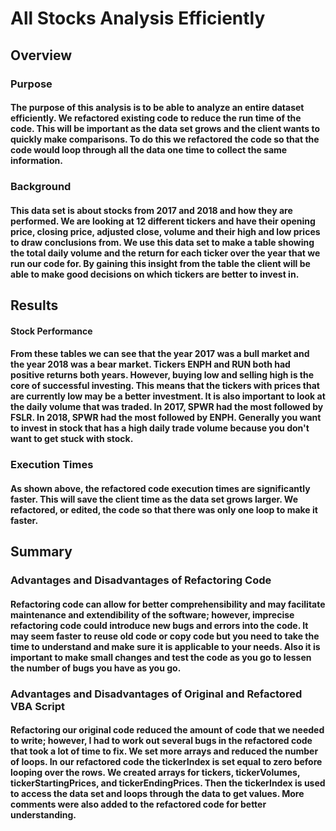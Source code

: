 # All Stocks Analysis Efficiently

## Overview

### Purpose

#### The purpose of this analysis is to be able to analyze an entire dataset efficiently. We refactored existing code to reduce the run time of the code. This will be important as the data set grows and the client wants to quickly make comparisons. To do this we refactored the code so that the code would loop through all the data one time to collect the same information.

### Background

#### This data set is about stocks from 2017 and 2018 and how they are performed. We are looking at 12 different tickers and have their opening price, closing price, adjusted close, volume  and their high and low prices to draw conclusions from. We use this data set to make a table showing the total daily volume and the return for each ticker over the year that we run our code for. By gaining this insight from the table the client will be able to make good decisions on which tickers are better to invest in.

## Results

#### Stock Performance

#### 
#### From these tables we can see that the year 2017 was a bull market and the year 2018 was a bear market. Tickers ENPH and RUN both had positive returns both years. However, buying low and selling high is the core of successful investing. This means that the tickers with prices that are currently low may be a better investment. It is also important to look at the daily volume that was traded. In 2017, SPWR had the most followed by FSLR. In 2018, SPWR had the most followed by ENPH. Generally you want to invest in stock that has a high daily trade volume because you don't want to get stuck with stock. 

### Execution Times

####
#### As shown above, the refactored code execution times are significantly faster. This will save the client time as the data set grows larger. We refactored, or edited, the code so that there was only one loop to make it faster. 

## Summary

### Advantages and Disadvantages of Refactoring Code

#### Refactoring code can allow for better comprehensibility and may facilitate maintenance and extendibility of the software; however, imprecise refactoring code could introduce new bugs and errors into the code. It may seem faster to reuse old code or copy code but you need to take the time to understand and make sure it is applicable to your needs. Also it is important to make small changes and test the code as you go to lessen the number of bugs you have as you go. 

### Advantages and Disadvantages of Original and Refactored VBA Script

#### Refactoring our original code reduced the amount of code that we needed to write; however, I had to work out several bugs in the refactored code that took a lot of time to fix. We set more arrays and reduced the number of loops. In our refactored code the tickerIndex is set equal to zero before looping over the rows. We created arrays for tickers, tickerVolumes, tickerStartingPrices, and tickerEndingPrices. Then the tickerIndex is used to access the data set and loops through the data to get values. More comments were also added to the refactored code for better understanding.

